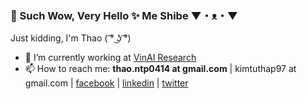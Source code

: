 ### 🚀 Such Wow, Very Hello ✨ Me Shibe ▼・ᴥ・▼

Just kidding, I'm Thao ( ͡° ͜ʖ ͡°)

- 🔭 I’m currently working at [VinAI Research](https://www.vinai.io)
- 📫 How to reach me: **thao.ntp0414 at gmail.com** | kimtuthap97 at gmail.com | [facebook](https://www.facebook.com/kimtuthap97) | [linkedin](https://www.linkedin.com/in/kimtuthap97/) | [twitter](https://twitter.com/kimtuthap97)
